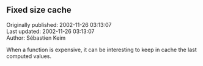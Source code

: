 ## Fixed size cache  
Originally published: 2002-11-26 03:13:07  
Last updated: 2002-11-26 03:13:07  
Author: Sébastien Keim  
  
When a function is expensive, it can be interesting to keep in cache the last computed values.